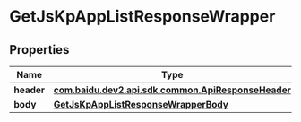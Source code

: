 

# GetJsKpAppListResponseWrapper


## Properties

Name | Type | Description | Notes
------------ | ------------- | ------------- | -------------
**header** | [**com.baidu.dev2.api.sdk.common.ApiResponseHeader**](com.baidu.dev2.api.sdk.common.ApiResponseHeader.md) |  |  [optional]
**body** | [**GetJsKpAppListResponseWrapperBody**](GetJsKpAppListResponseWrapperBody.md) |  |  [optional]



